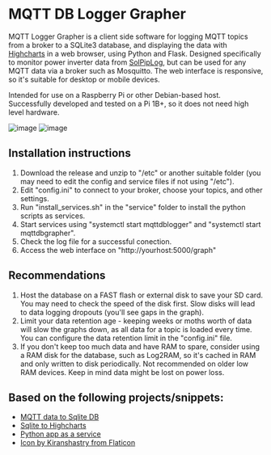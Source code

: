 # MQTT DB Logger Grapher
MQTT Logger Grapher is a client side software for logging MQTT topics from a broker to a SQLite3 database, and displaying the data with [Highcharts](https://www.highcharts.com) in a web browser, using Python and Flask. Designed specifically to monitor power inverter data from [SolPipLog](https://github.com/njfaria/SolPipLog), but can be used for any MQTT data via a broker such as Mosquitto. The web interface is responsive, so it's suitable for desktop or mobile devices.

Intended for use on a Raspberry Pi or other Debian-based host. Successfully developed and tested on a Pi 1B+, so it does not need high level hardware.

![image](https://github.com/j-broo/mqtt-db-logger-grapher/assets/26300538/8f90f811-969d-4d23-aafc-ddfcce84e17e)
![image](https://github.com/j-broo/mqtt-db-logger-grapher/assets/26300538/fbadf2dd-130d-45d4-bd78-f609deb37242)


## Installation instructions
1. Download the release and unzip to "/etc" or another suitable folder (you may need to edit the config and service files if not using "/etc").
2. Edit "config.ini" to connect to your broker, choose your topics, and other settings.
3. Run "install_services.sh" in the "service" folder to install the python scripts as services.
4. Start services using "systemctl start mqttdblogger" and "systemctl start mqttdbgrapher".
5. Check the log file for a successful conection.
6. Access the web interface on "http://yourhost:5000/graph"

## Recommendations
1. Host the database on a FAST flash or external disk to save your SD card. You may need to check the speed of the disk first. Slow disks will lead to data logging dropouts (you'll see gaps in the graph).
2. Limit your data retention age - keeping weeks or moths worth of data will slow the graphs down, as all data for a topic is loaded every time. You can configure the data retention limit in the "config.ini" file. 
3. If you don't keep too much data and have RAM to spare, consider using a RAM disk for the database, such as Log2RAM, so it's cached in RAM and only written to disk periodically. Not recommended on older low RAM devices. Keep in mind data might be lost on power loss.

## Based on the following projects/snippets:

* [MQTT data to Sqlite DB](https://lindevs.com/save-mqtt-data-to-sqlite-database-using-python)
* [Sqlite to Highcharts](https://www.ronan.bzh/p/dynamic-charts-with-highcharts-sqlite-and-python/)
* [Python app as a service](https://levelup.gitconnected.com/from-python-to-daemon-how-to-turn-your-python-app-into-a-linux-service-controlled-by-systemd-d87b59adfe7a)
* [Icon by Kiranshastry from Flaticon](https://www.flaticon.com/free-icons/line-chart)
